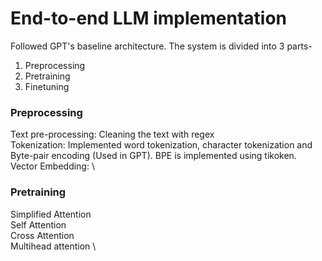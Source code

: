 # End-to-end LLM implementation

Followed GPT's baseline architecture. The system is divided into 3 parts-
1. Preprocessing
2. Pretraining
3. Finetuning

### Preprocessing
Text pre-processing: Cleaning the text with regex \
Tokenization: Implemented word tokenization, character tokenization and Byte-pair encoding (Used in GPT). BPE is implemented using tikoken. \
Vector Embedding: \

### Pretraining
Simplified Attention \
Self Attention \
Cross Attention \
Multihead attention \
